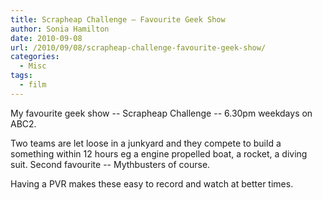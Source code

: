 ```yaml
---
title: Scrapheap Challenge – Favourite Geek Show
author: Sonia Hamilton
date: 2010-09-08
url: /2010/09/08/scrapheap-challenge-favourite-geek-show/
categories:
  - Misc
tags:
  - film
---
```

My favourite geek show -- Scrapheap Challenge -- 6.30pm weekdays on ABC2.

<!--more-->

Two teams are let loose in a junkyard and they compete to build a something within 12 hours eg a engine propelled boat, a rocket, a diving suit. Second favourite -- Mythbusters of course.

Having a PVR makes these easy to record and watch at better times.
